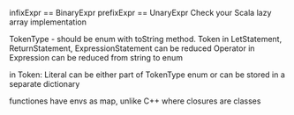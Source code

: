 infixExpr  == BinaryExpr
prefixExpr == UnaryExpr
Check your Scala lazy array implementation

TokenType - should be enum with toString method.
Token in LetStatement, ReturnStatement, ExpressionStatement can be reduced
Operator in Expression can be reduced from string to enum

in Token:
Literal can be either part of TokenType enum or can be stored in a separate dictionary

functiones have envs as map, unlike C++ where closures are classes